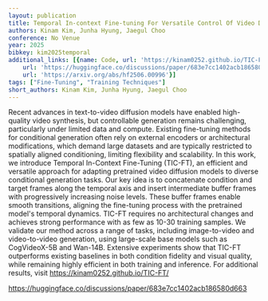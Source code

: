 ```yaml
---
layout: publication
title: Temporal In-context Fine-tuning For Versatile Control Of Video Diffusion Models
authors: Kinam Kim, Junha Hyung, Jaegul Choo
conference: No Venue
year: 2025
bibkey: kim2025temporal
additional_links: [{name: Code, url: 'https://kinam0252.github.io/TIC-FT/'}, {name: Code,
    url: 'https://huggingface.co/discussions/paper/683e7cc1402acb186580d663'}, {name: Paper,
    url: 'https://arxiv.org/abs/hf2506.00996'}]
tags: ["Fine-Tuning", "Training Techniques"]
short_authors: Kinam Kim, Junha Hyung, Jaegul Choo
---
```

Recent advances in text-to-video diffusion models have enabled high-quality video synthesis, but controllable generation remains challenging, particularly under limited data and compute. Existing fine-tuning methods for conditional generation often rely on external encoders or architectural modifications, which demand large datasets and are typically restricted to spatially aligned conditioning, limiting flexibility and scalability. In this work, we introduce Temporal In-Context Fine-Tuning (TIC-FT), an efficient and versatile approach for adapting pretrained video diffusion models to diverse conditional generation tasks. Our key idea is to concatenate condition and target frames along the temporal axis and insert intermediate buffer frames with progressively increasing noise levels. These buffer frames enable smooth transitions, aligning the fine-tuning process with the pretrained model's temporal dynamics. TIC-FT requires no architectural changes and achieves strong performance with as few as 10-30 training samples. We validate our method across a range of tasks, including image-to-video and video-to-video generation, using large-scale base models such as CogVideoX-5B and Wan-14B. Extensive experiments show that TIC-FT outperforms existing baselines in both condition fidelity and visual quality, while remaining highly efficient in both training and inference. For additional results, visit https://kinam0252.github.io/TIC-FT/

https://huggingface.co/discussions/paper/683e7cc1402acb186580d663